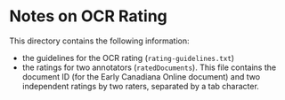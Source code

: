 Notes on OCR Rating
===================

This directory contains the following information:

- the guidelines for the OCR rating (`rating-guidelines.txt`)
- the ratings for two annotators (`ratedDocuments`).  This file contains the document ID (for the Early Canadiana Online document) and two independent ratings by two raters, separated by a tab character.
